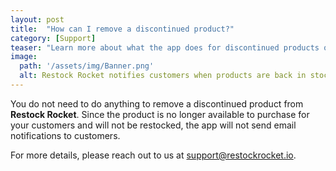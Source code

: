```yaml
---
layout: post
title:  "How can I remove a discontinued product?"
category: [Support]
teaser: "Learn more about what the app does for discontinued products on your store"
image:
  path: '/assets/img/Banner.png'
  alt: Restock Rocket notifies customers when products are back in stock
---
```

You do not need to do anything to remove a discontinued product from **Restock Rocket**. Since the product is no longer available to purchase for your customers and will not be restocked, the app will not send email notifications to customers.

For more details, please reach out to us at <a href="mailto:support@restockrocket.io">support@restockrocket.io</a>.

